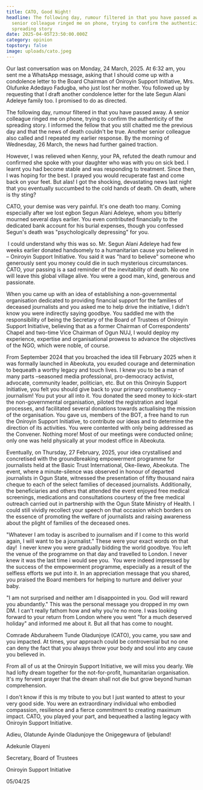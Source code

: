 ```yaml
---
title: CATO, Good Night!
headline: The following day, rumour filtered in that you have passed away. A
  senior colleague ringed me on phone, trying to confirm the authenticity of the
  spreading story
date: 2025-04-05T23:50:00.000Z
category: opinion
topstory: false
image: uploads/cato.jpeg
---
```

Our last conversation was on Monday, 24 March, 2025. At 6:32 am, you sent me a WhatsApp message, asking that I should come up with a condolence letter to the Board Chairman of Oniroyin Support Initiative, Mrs. Olufunke Adedayo Fadugba, who just lost her mother. You followed up by requesting that I draft another condolence letter for the late Segun Alani Adeleye family too. I promised to do as directed. 


The following day, rumour filtered in that you have passed away. A senior colleague ringed me on phone, trying to confirm the authenticity of the spreading story. I informed the fellow that you still chatted me the previous day and that the news of death couldn't be true. Another senior colleague also called and I repeated my earlier response. By the morning of Wednesday, 26 March, the news had further gained traction. 


However, I was relieved when Kenny, your PA, refuted the death rumour and confirmed she spoke with your daughter who was with you on sick bed. I learnt you had become stable and was responding to treatment. Since then, I was hoping for the best. I prayed you would recuperate fast and come back on your feet. But alas! I got the shocking, devastating news last night that you eventually succumbed to the cold hands of death. Oh death, where is thy sting? 


CATO, your demise was very painful. It's one death too many. Coming especially after we lost egbon Segun Alani Adeleye, whom you bitterly mourned several days earlier. You even contributed financially to the dedicated bank account for his burial expenses, though you confessed Segun's death was "psychologically depressing" for you.


 I could understand why this was so. Mr. Segun Alani Adeleye had few weeks earlier donated handsomely to a humanitarian cause you believed in – Oniroyin Support Initiative. You said it was "hard to believe" someone who generously sent you money could die in such mysterious circumstances.
CATO, your passing is a sad reminder of the inevitability of death. No one will leave this global village alive. You were a good man, kind, generous and passionate. 


When you came up with an idea of establishing a non-governmental organisation dedicated to providing financial support for the families of deceased journalists and you asked me to help drive the initiative, I didn't know you were indirectly saying goodbye. You saddled me with the responsibility of being the Secretary of the Board of Trustees of Oniroyin Support Initiative, believing that as a former Chairman of Correspondents' Chapel and two-time Vice Chairman of Ogun NUJ, I would deploy my experience, expertise and organisational prowess to advance the objectives of the NGO, which were noble, of course. 


From September 2024 that you broached the idea till February 2025 when it was formally launched in Abeokuta, you exuded courage and determination to bequeath a worthy legacy and touch lives. I knew you to be a man of many parts –seasoned media professional, pro-democracy activist, advocate, community leader, politician, etc. But on this Oniroyin Support Initiative, you felt you should give back to your primary constituency – journalism! You put your all into it. You donated the seed money to kick-start the non-governmental organisation, piloted the registration and legal processes, and facilitated several donations towards actualising the mission of the organisation. You gave us, members of the BOT, a free hand to run the Oniroyin Support Initiative, to contribute our ideas and to determine the direction of its activities. You were contented with only being addressed as the Convener. Nothing more! Most of our meetings were conducted online; only one was held physically at your modest office in Abeokuta. 


Eventually, on Thursday, 27 February, 2025, your idea crystallised and concretised with the groundbreaking empowerment programme for journalists held at the Basic Trust International, Oke-Ilewo, Abeokuta. The event, where a minute-silence was observed in honour of departed journalists in Ogun State, witnessed the presentation of fifty thousand naira cheque to each of the select families of deceased journalists. Additionally, the beneficiaries and others that attended the event enjoyed free medical screenings, medications and consultations courtesy of the free medical outreach carried out in partnership with the Ogun State Ministry of Health. I could still vividly recollect your speech on that occasion which borders on the essence of promoting the welfare of journalists and raising awareness about the plight of families of the deceased ones. 


"Whatever I am today is ascribed to journalism and if I come to this world again, I will want to be a journalist." These were your exact words on that day! 
I never knew you were gradually bidding the world goodbye. You left the venue of the programme on that day and travelled to London. I never knew it was the last time i would see you. 
You were indeed impressed by the success of the empowerment programme, especially as a result of the selfless efforts we put into it. In an appreciation message that you shared, you praised the Board members for helping to nurture and deliver your baby. 


"I am not surprised and neither am I disappointed in you. God will reward you abundantly." This was the personal message you dropped in my own DM. I can't really fathom how and why you're no more. I was looking forward to your return from London where you went "for a much deserved holiday" and informed me about it. But all that has come to nought.


Comrade Abduraheem Tunde Oladunjoye (CATO), you came, you saw and you impacted. At times, your approach could be controversial but no one can deny the fact that you always throw your body and soul into any cause you believed in. 


From all of us at the Oniroyin Support Initiative, we will miss you dearly. We had lofty dream together for the not-for-profit, humanitarian organisation. It's my fervent prayer that the dream shall not die but grow beyond human comprehension. 


I don't know if this is my tribute to you but I just wanted to attest to your very good side. You were an extraordinary individual who embodied compassion, resilience and a fierce commitment to creating maximum impact. CATO, you played your part, and bequeathed a lasting legacy with Oniroyin Support Initiative.


Adieu, Olatunde Ayinde Oladunjoye the Onigegewura of Ijebuland!


Adekunle Olayeni

Secretary, Board of Trustees 

Oniroyin Support Initiative 

05/04/25

